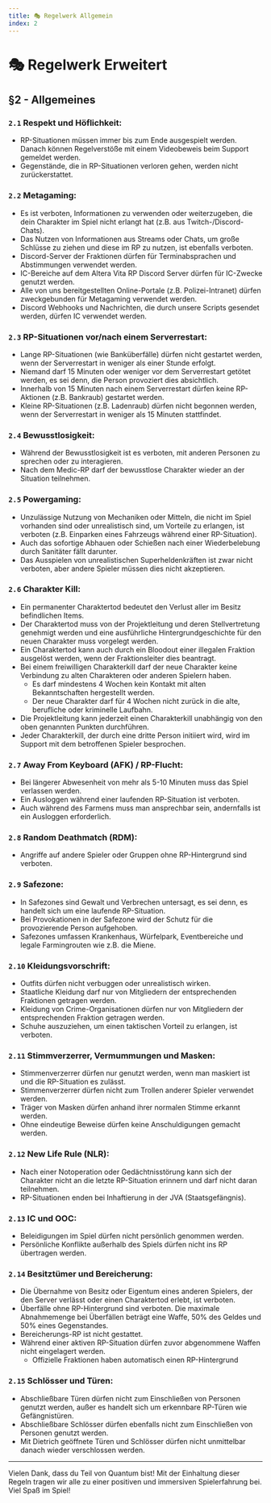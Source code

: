 ```yaml
---
title: 🎭 Regelwerk Allgemein
index: 2
---
```


# 🎭 Regelwerk Erweitert

## §2 - Allgemeines
### `2.1` Respekt und Höflichkeit:
- RP-Situationen müssen immer bis zum Ende ausgespielt werden. Danach können Regelverstöße mit einem Videobeweis beim Support gemeldet werden.
- Gegenstände, die in RP-Situationen verloren gehen, werden nicht zurückerstattet.

### `2.2` Metagaming:
- Es ist verboten, Informationen zu verwenden oder weiterzugeben, die dein Charakter im Spiel nicht erlangt hat (z.B. aus Twitch-/Discord-Chats).
- Das Nutzen von Informationen aus Streams oder Chats, um große Schlüsse zu ziehen und diese im RP zu nutzen, ist ebenfalls verboten.
- Discord-Server der Fraktionen dürfen für Terminabsprachen und Abstimmungen verwendet werden.
- IC-Bereiche auf dem Altera Vita RP Discord Server dürfen für IC-Zwecke genutzt werden.
- Alle von uns bereitgestellten Online-Portale (z.B. Polizei-Intranet) dürfen zweckgebunden für Metagaming verwendet werden.
- Discord Webhooks und Nachrichten, die durch unsere Scripts gesendet werden, dürfen IC verwendet werden.

### `2.3` RP-Situationen vor/nach einem Serverrestart:
- Lange RP-Situationen (wie Banküberfälle) dürfen nicht gestartet werden, wenn der Serverrestart in weniger als einer Stunde erfolgt.
- Niemand darf 15 Minuten oder weniger vor dem Serverrestart getötet werden, es sei denn, die Person provoziert dies absichtlich.
- Innerhalb von 15 Minuten nach einem Serverrestart dürfen keine RP-Aktionen (z.B. Bankraub) gestartet werden.
- Kleine RP-Situationen (z.B. Ladenraub) dürfen nicht begonnen werden, wenn der Serverrestart in weniger als 15 Minuten stattfindet.

### `2.4` Bewusstlosigkeit:
- Während der Bewusstlosigkeit ist es verboten, mit anderen Personen zu sprechen oder zu interagieren.
- Nach dem Medic-RP darf der bewusstlose Charakter wieder an der Situation teilnehmen.

### `2.5` Powergaming:
- Unzulässige Nutzung von Mechaniken oder Mitteln, die nicht im Spiel vorhanden sind oder unrealistisch sind, um Vorteile zu erlangen, ist verboten (z.B. Einparken eines Fahrzeugs während einer RP-Situation).
- Auch das sofortige Abhauen oder Schießen nach einer Wiederbelebung durch Sanitäter fällt darunter.
- Das Ausspielen von unrealistischen Superheldenkräften ist zwar nicht verboten, aber andere Spieler müssen dies nicht akzeptieren.

### `2.6` Charakter Kill:
- Ein permanenter Charaktertod bedeutet den Verlust aller im Besitz befindlichen Items.
- Der Charaktertod muss von der Projektleitung und deren Stellvertretung genehmigt werden und eine ausführliche Hintergrundgeschichte für den neuen Charakter muss vorgelegt werden.
- Ein Charaktertod kann auch durch ein Bloodout einer illegalen Fraktion ausgelöst werden, wenn der Fraktionsleiter dies beantragt.
- Bei einem freiwilligen Charakterkill darf der neue Charakter keine Verbindung zu alten Charakteren oder anderen Spielern haben.
  -  Es darf mindestens 4 Wochen kein Kontakt mit alten Bekanntschaften hergestellt werden.
  -  Der neue Charakter darf für 4 Wochen nicht zurück in die alte, berufliche oder kriminelle Laufbahn.
- Die Projektleitung kann jederzeit einen Charakterkill unabhängig von den oben genannten Punkten durchführen.
- Jeder Charakterkill, der durch eine dritte Person initiiert wird, wird im Support mit dem betroffenen Spieler besprochen.

### `2.7` Away From Keyboard (AFK) / RP-Flucht:
- Bei längerer Abwesenheit von mehr als 5-10 Minuten muss das Spiel verlassen werden.
- Ein Ausloggen während einer laufenden RP-Situation ist verboten.
- Auch während des Farmens muss man ansprechbar sein, andernfalls ist ein Ausloggen erforderlich.
 
### `2.8` Random Deathmatch (RDM):
- Angriffe auf andere Spieler oder Gruppen ohne RP-Hintergrund sind verboten.

### `2.9` Safezone:
- In Safezones sind Gewalt und Verbrechen untersagt, es sei denn, es handelt sich um eine laufende RP-Situation.
- Bei Provokationen in der Safezone wird der Schutz für die provozierende Person aufgehoben.
- Safezones umfassen Krankenhaus, Würfelpark, Eventbereiche und legale Farmingrouten wie z.B. die Miene.

### `2.10` Kleidungsvorschrift:
- Outfits dürfen nicht verbuggen oder unrealistisch wirken.
- Staatliche Kleidung darf nur von Mitgliedern der entsprechenden Fraktionen getragen werden.
- Kleidung von Crime-Organisationen dürfen nur von Mitgliedern der entsprechenden Fraktion getragen werden.
- Schuhe auszuziehen, um einen taktischen Vorteil zu erlangen, ist verboten.

### `2.11` Stimmverzerrer, Vermummungen und Masken:
- Stimmenverzerrer dürfen nur genutzt werden, wenn man maskiert ist und die RP-Situation es zulässt.
- Stimmenverzerrer dürfen nicht zum Trollen anderer Spieler verwendet werden.
- Träger von Masken dürfen anhand ihrer normalen Stimme erkannt werden.
- Ohne eindeutige Beweise dürfen keine Anschuldigungen gemacht werden.

### `2.12` New Life Rule (NLR):
- Nach einer Notoperation oder Gedächtnisstörung kann sich der Charakter nicht an die letzte RP-Situation erinnern und darf nicht daran teilnehmen.
- RP-Situationen enden bei Inhaftierung in der JVA (Staatsgefängnis).

### `2.13` IC und OOC:
- Beleidigungen im Spiel dürfen nicht persönlich genommen werden.
- Persönliche Konflikte außerhalb des Spiels dürfen nicht ins RP übertragen werden.

### `2.14` Besitztümer und Bereicherung:
- Die Übernahme von Besitz oder Eigentum eines anderen Spielers, der den Server verlässt oder einen Charaktertod erlebt, ist verboten.
- Überfälle ohne RP-Hintergrund sind verboten. Die maximale Abnahmemenge bei Überfällen beträgt eine Waffe, 50% des Geldes und 50% eines Gegenstandes.
- Bereicherungs-RP ist nicht gestattet.
- Während einer aktiven RP-Situation dürfen zuvor abgenommene Waffen nicht eingelagert werden.
  - Offizielle Fraktionen haben automatisch einen RP-Hintergrund
 
### `2.15` Schlösser und Türen:
- Abschließbare Türen dürfen nicht zum Einschließen von Personen genutzt werden, außer es handelt sich um erkennbare RP-Türen wie Gefängnistüren.
- Abschließbare Schlösser dürfen ebenfalls nicht zum Einschließen von Personen genutzt werden.
- Mit Dietrich geöffnete Türen und Schlösser dürfen nicht unmittelbar danach wieder verschlossen werden.

---

Vielen Dank, dass du Teil von Quantum bist! Mit der Einhaltung dieser Regeln tragen wir alle zu einer positiven und immersiven Spielerfahrung bei. Viel Spaß im Spiel!
